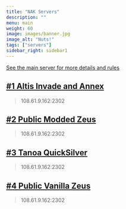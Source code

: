 ```yaml
---
title: "NAK Servers"
description: ""
menu: main
weight: 60
image: images/banner.jpg
image_alt: "Nuts!"
tags: ["servers"]
sidebar_right: sidebar1
---
```


[See the main server for more details and rules](https://www.naksquad.net/servers/ourservers/)
<!-- more -->
## [#1 Altis Invade and Annex](/servers/nak1/)
> 108.61.9.162:2302
## [#2 Public Modded Zeus](/servers/nak2/)
> 108.61.9.162:2302
## [#3 Tanoa QuickSilver](/servers/nak3/)
> 108.61.9.162:2302
## [#4 Public Vanilla Zeus](/servers/nak4/)
> 108.61.9.162:2302
